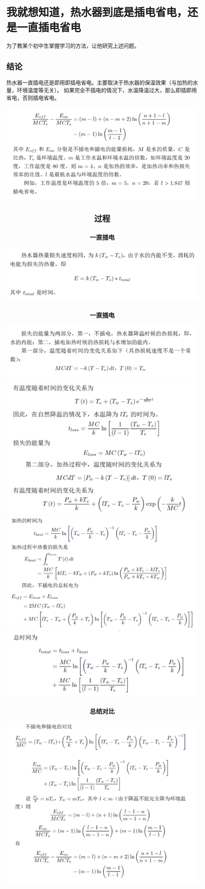 # 我就想知道，热水器到底是插电省电，还是一直插电省电

为了教某个初中生掌握学习的方法，让他研究上述问题。

## 结论 
热水器一直插电还是即用即插电省电。主要取决于热水器的保温效果（与加热的水量，环境温度等无关）。
如果完全不插电的情况下，水温降温过大，那么即插即用省电，否则插电省电。
<center>
  <img src='https://github.com/zhouchichun/heater/blob/master/1.png'></img>
  </center>
<center>


## 过程

### 一直插电

<center>
  <img src='https://github.com/zhouchichun/heater/blob/master/2.png'></img>
  </center>
<center>
 
 ### 一直插电

<center>
  <img src='https://github.com/zhouchichun/heater/blob/master/3.png'></img>
  </center>
<center>
  
  <center>
  <img src='https://github.com/zhouchichun/heater/blob/master/4.png'></img>
  </center>
<center>
  
  <center>
  <img src='https://github.com/zhouchichun/heater/blob/master/5.png'></img>
  </center>
<center>
  
  <center>
  <img src='https://github.com/zhouchichun/heater/blob/master/6.png'></img>
  </center>
<center>
  
  ### 总结对比
  
  <center>
  <img src='https://github.com/zhouchichun/heater/blob/master/7.png'></img>
  </center>
<center>

